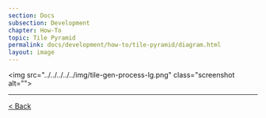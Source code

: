 ```yaml
---
section: Docs
subsection: Development
chapter: How-To
topic: Tile Pyramid
permalink: docs/development/how-to/tile-pyramid/diagram.html
layout: image
---
```


<img src="../../../../../img/tile-gen-process-lg.png" class="screenshot alt="">

---

[< Back](./#tile-gen-process)